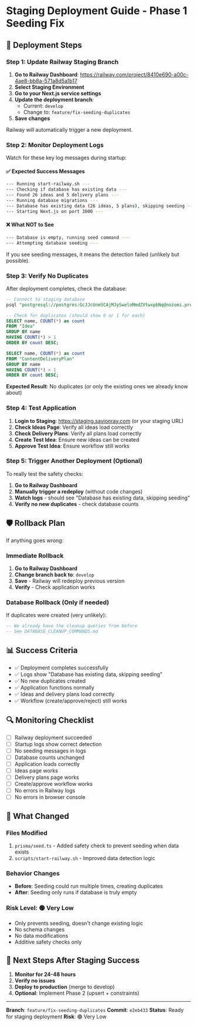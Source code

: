# Staging Deployment Guide - Phase 1 Seeding Fix

## 🚀 **Deployment Steps**

### **Step 1: Update Railway Staging Branch**

1. **Go to Railway Dashboard**: https://railway.com/project/8410e690-a00c-4ae8-bb8a-571a8d5a1b17
2. **Select Staging Environment**
3. **Go to your Next.js service settings**
4. **Update the deployment branch**:
   - Current: `develop`
   - Change to: `feature/fix-seeding-duplicates`
5. **Save changes**

Railway will automatically trigger a new deployment.

### **Step 2: Monitor Deployment Logs**

Watch for these key log messages during startup:

#### **✅ Expected Success Messages**
```bash
--- Running start-railway.sh ---
--- Checking if database has existing data ---
--- Found 26 ideas and 5 delivery plans ---
--- Running database migrations ---
--- Database has existing data (26 ideas, 5 plans), skipping seeding ---
--- Starting Next.js on port 3000 ---
```

#### **❌ What NOT to See**
```bash
--- Database is empty, running seed command ---
--- Attempting database seeding ---
```

If you see seeding messages, it means the detection failed (unlikely but possible).

### **Step 3: Verify No Duplicates**

After deployment completes, check the database:

```sql
-- Connect to staging database
psql "postgresql://postgres:GcJJcUnmSCAjMJySweloMmdZVtwxpbNq@nozomi.proxy.rlwy.net:47902/railway"

-- Check for duplicates (should show 0 or 1 for each)
SELECT name, COUNT(*) as count 
FROM "Idea" 
GROUP BY name 
HAVING COUNT(*) > 1 
ORDER BY count DESC;

SELECT name, COUNT(*) as count 
FROM "ContentDeliveryPlan" 
GROUP BY name 
HAVING COUNT(*) > 1 
ORDER BY count DESC;
```

**Expected Result**: No duplicates (or only the existing ones we already know about)

### **Step 4: Test Application**

1. **Login to Staging**: https://staging.savionray.com (or your staging URL)
2. **Check Ideas Page**: Verify all ideas load correctly
3. **Check Delivery Plans**: Verify all plans load correctly
4. **Create Test Idea**: Ensure new ideas can be created
5. **Approve Test Idea**: Ensure workflow still works

### **Step 5: Trigger Another Deployment (Optional)**

To really test the safety checks:

1. **Go to Railway Dashboard**
2. **Manually trigger a redeploy** (without code changes)
3. **Watch logs** - should see "Database has existing data, skipping seeding"
4. **Verify no new duplicates** - check database counts

## 🛡️ **Rollback Plan**

If anything goes wrong:

### **Immediate Rollback**
1. **Go to Railway Dashboard**
2. **Change branch back to**: `develop`
3. **Save** - Railway will redeploy previous version
4. **Verify** - Check application works

### **Database Rollback** (Only if needed)
If duplicates were created (very unlikely):
```sql
-- We already have the cleanup queries from before
-- See DATABASE_CLEANUP_COMMANDS.md
```

## 📊 **Success Criteria**

- ✅ Deployment completes successfully
- ✅ Logs show "Database has existing data, skipping seeding"
- ✅ No new duplicates created
- ✅ Application functions normally
- ✅ Ideas and delivery plans load correctly
- ✅ Workflow (create/approve/reject) still works

## 🔍 **Monitoring Checklist**

- [ ] Railway deployment succeeded
- [ ] Startup logs show correct detection
- [ ] No seeding messages in logs
- [ ] Database counts unchanged
- [ ] Application loads correctly
- [ ] Ideas page works
- [ ] Delivery plans page works
- [ ] Create/approve workflow works
- [ ] No errors in Railway logs
- [ ] No errors in browser console

## 📝 **What Changed**

### **Files Modified**
1. `prisma/seed.ts` - Added safety check to prevent seeding when data exists
2. `scripts/start-railway.sh` - Improved data detection logic

### **Behavior Changes**
- **Before**: Seeding could run multiple times, creating duplicates
- **After**: Seeding only runs if database is truly empty

### **Risk Level**: 🟢 **Very Low**
- Only prevents seeding, doesn't change existing logic
- No schema changes
- No data modifications
- Additive safety checks only

## 🎯 **Next Steps After Staging Success**

1. **Monitor for 24-48 hours**
2. **Verify no issues**
3. **Deploy to production** (merge to develop)
4. **Optional**: Implement Phase 2 (upsert + constraints)

---

**Branch**: `feature/fix-seeding-duplicates`
**Commit**: `e2eb433`
**Status**: Ready for staging deployment
**Risk**: 🟢 Very Low
